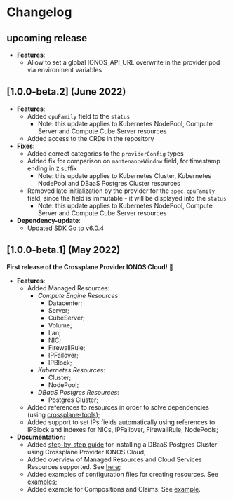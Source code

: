 # Changelog

## upcoming release

- **Features**:
  - Allow to set a global IONOS_API_URL overwrite in the provider pod via environment variables

## [1.0.0-beta.2] (June 2022)

- **Features**:
  - Added `cpuFamily` field to the `status`
    - Note: this update applies to Kubernetes NodePool, Compute Server and Compute Cube Server resources
  - Added access to the CRDs in the repository
- **Fixes**:
  - Added correct categories to the `providerConfig` types
  - Added fix for comparison on `mantenanceWindow` field, for timestamp ending in `Z` suffix
    - Note: this update applies to Kubernetes Cluster, Kubernetes NodePool and DBaaS Postgres Cluster resources
  - Removed late initialization by the provider for the `spec.cpuFamily` field, since the field is immutable - it will be displayed into the `status`
    - Note: this update applies to Kubernetes NodePool, Compute Server and Compute Cube Server resources
- **Dependency-update**:
  - Updated SDK Go to [v6.0.4](https://github.com/ionos-cloud/sdk-go/releases/tag/v6.0.4)

## [1.0.0-beta.1] (May 2022)

**First release of the Crossplane Provider IONOS Cloud!** 🎉

- **Features**:
    - Added Managed Resources:
        - _Compute Engine Resources_: 
          - Datacenter;
          - Server;
          - CubeServer;
          - Volume;
          - Lan;
          - NIC;
          - FirewallRule;
          - IPFailover;
          - IPBlock;
        - _Kubernetes Resources_:
          - Cluster;
          - NodePool;
        - _DBaaS Postgres Resources_:
          - Postgres Cluster;
    - Added references to resources in order to solve dependencies (using [crossplane-tools](https://github.com/crossplane/crossplane-tools));
    - Added support to set IPs fields automatically using references to IPBlock and indexes for NICs, IPFailover, FirewallRule, NodePools; 
- **Documentation**:
  - Added [step-by-step guide](../examples/example.md) for installing a DBaaS Postgres Cluster using Crossplane Provider IONOS Cloud;
  - Added overview of Managed Resources and Cloud Services Resources supported. See [here](RESOURCES.md);
  - Added examples of configuration files for creating resources. See [examples](../examples);
  - Added example for Compositions and Claims. See [example](RESOURCES.md#compositions-and-claims).
